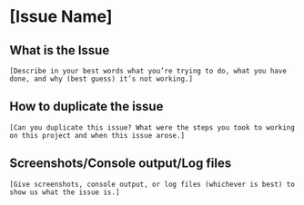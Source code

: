 # [Issue Name]

## What is the Issue

    [Describe in your best words what you’re trying to do, what you have done, and why (best guess) it’s not working.]

## How to duplicate the issue

    [Can you duplicate this issue? What were the steps you took to working on this project and when this issue arose.]

## Screenshots/Console output/Log files

    [Give screenshots, console output, or log files (whichever is best) to show us what the issue is.]
